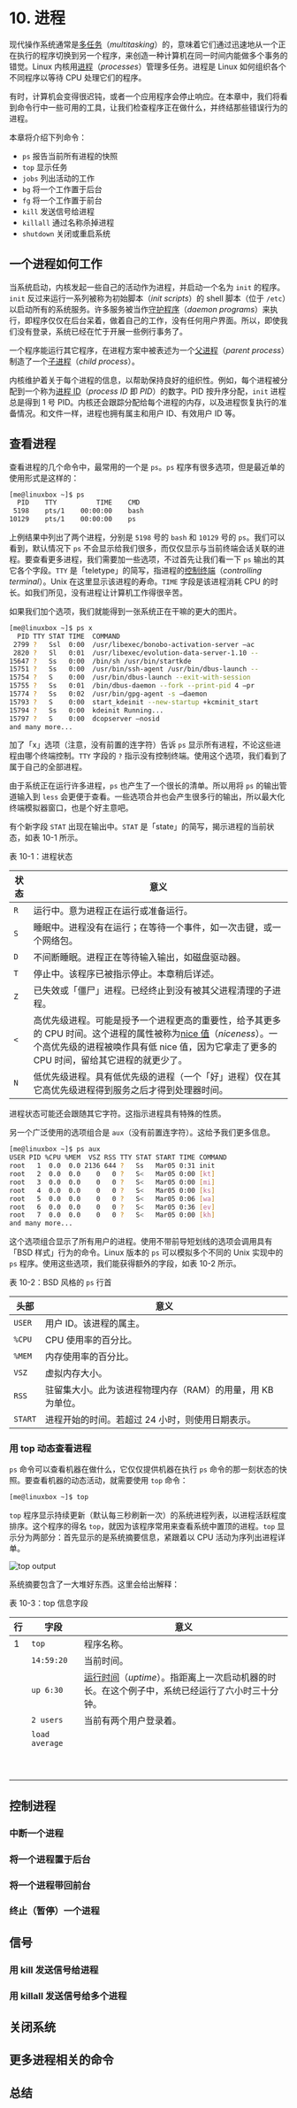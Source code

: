 # 10. 进程

现代操作系统通常是<u>多任务</u>（*multitasking*）的，意味着它们通过迅速地从一个正在执行的程序切换到另一个程序，来创造一种计算机在同一时间内能做多个事务的错觉。Linux 内核用<u>进程</u>（*processes*）管理多任务。进程是 Linux 如何组织各个不同程序以等待 CPU 处理它们的程序。

有时，计算机会变得很迟钝，或者一个应用程序会停止响应。在本章中，我们将看到命令行中一些可用的工具，让我们检查程序正在做什么，并终结那些错误行为的进程。

本章将介绍下列命令：

- `ps` 报告当前所有进程的快照
- `top` 显示任务
- `jobs` 列出活动的工作
- `bg` 将一个工作置于后台
- `fg` 将一个工作置于前台
- `kill` 发送信号给进程
- `killall` 通过名称杀掉进程
- `shutdown` 关闭或重启系统

## 一个进程如何工作

当系统启动，内核发起一些自己的活动作为进程，并启动一个名为 `init` 的程序。`init` 反过来运行一系列被称为初始脚本（*init scripts*）的 shell 脚本（位于 `/etc`）以启动所有的系统服务。许多服务被当作<u>守护程序</u>（*daemon programs*）来执行，即程序仅仅在后台呆着，做着自己的工作，没有任何用户界面。所以，即使我们没有登录，系统已经在忙于开展一些例行事务了。

一个程序能运行其它程序，在进程方案中被表述为一个<u>父进程</u>（*parent process*）制造了一个<u>子进程</u>（*child process*）。

内核维护着关于每个进程的信息，以帮助保持良好的组织性。例如，每个进程被分配到一个称为<u>进程 ID</u>（*process ID* 即 *PID*）的数字。PID 按升序分配，`init` 进程总是得到 1 号 PID。内核还会跟踪分配给每个进程的内存，以及进程恢复执行的准备情况。和文件一样，进程也拥有属主和用户 ID、有效用户 ID 等。

## 查看进程

查看进程的几个命令中，最常用的一个是 `ps`。`ps` 程序有很多选项，但是最近单的使用形式是这样的：

```bash
[me@linuxbox ~]$ ps
  PID    TTY          TIME    CMD
 5198    pts/1    00:00:00    bash
10129    pts/1    00:00:00    ps
```

上例结果中列出了两个进程，分别是 `5198` 号的 `bash` 和 `10129` 号的 `ps`。我们可以看到，默认情况下 `ps` 不会显示给我们很多，而仅仅显示与当前终端会话关联的进程。要查看更多进程，我们需要加一些选项，不过首先让我们看一下 `ps` 输出的其它各个字段。`TTY` 是「teletype」的简写，指进程的<u>控制终端</u>（*controlling terminal*）。Unix 在这里显示该进程的寿命。`TIME` 字段是该进程消耗 CPU 的时长。如我们所见，没有进程让计算机工作得很辛苦。

如果我们加个选项，我们就能得到一张系统正在干嘛的更大的图片。

```bash
[me@linuxbox ~]$ ps x
  PID TTY STAT TIME  COMMAND
 2799 ?   Ssl  0:00  /usr/libexec/bonobo-activation-server –ac
 2820 ?   Sl   0:01  /usr/libexec/evolution-data-server-1.10 --
15647 ?   Ss   0:00  /bin/sh /usr/bin/startkde
15751 ?   Ss   0:00  /usr/bin/ssh-agent /usr/bin/dbus-launch --
15754 ?   S    0:00  /usr/bin/dbus-launch --exit-with-session
15755 ?   Ss   0:01  /bin/dbus-daemon --fork --print-pid 4 –pr
15774 ?   Ss   0:02  /usr/bin/gpg-agent -s –daemon
15793 ?   S    0:00  start_kdeinit --new-startup +kcminit_start
15794 ?   Ss   0:00  kdeinit Running...
15797 ?   S    0:00  dcopserver –nosid
and many more...
```

加了「x」选项（注意，没有前置的连字符）告诉 `ps` 显示所有进程，不论这些进程由哪个终端控制。`TTY` 字段的 `?` 指示没有控制终端。使用这个选项，我们看到了属于自己的全部进程。

由于系统正在运行许多进程，`ps` 也产生了一个很长的清单。所以用将 `ps` 的输出管道输入到 `less` 会更便于查看。一些选项合并也会产生很多行的输出，所以最大化终端模拟器窗口，也是个好主意吧。

有个新字段 `STAT` 出现在输出中。`STAT` 是「state」的简写，揭示进程的当前状态，如表 10-1 所示。

表 10-1：进程状态

| 状态 | 意义 |
| ---- | ---- |
| `R`     | 运行中。意为进程正在运行或准备运行。 |
| `S`     | 睡眠中。进程没有在运行；在等待一个事件，如一次击键，或一个网络包。 |
| `D`     | 不间断睡眠。进程正在等待输入输出，如磁盘驱动器。 |
| `T`     | 停止中。该程序已被指示停止。本章稍后详述。 |
| `Z`     | 已失效或「僵尸」进程。已经终止到没有被其父进程清理的子进程。 |
| `<`     | 高优先级进程。可能是授予一个进程更高的重要性，给予其更多的 CPU 时间。这个进程的属性被称为<u>nice 值</u>（*niceness*）。一个高优先级的进程被唤作具有低 nice 值，因为它拿走了更多的 CPU 时间，留给其它进程的就更少了。 |
| `N`     | 低优先级进程。具有低优先级的进程（一个「好」进程）仅在其它高优先级进程得到服务之后才得到处理器时间。 |

进程状态可能还会跟随其它字符。这指示进程具有特殊的性质。

另一个广泛使用的选项组合是 `aux`（没有前置连字符）。这给予我们更多信息。

```bash
[me@linuxbox ~]$ ps aux
USER PID %CPU %MEM  VSZ RSS TTY STAT START TIME COMMAND
root   1  0.0  0.0 2136 644 ?   Ss   Mar05 0:31 init
root   2  0.0  0.0    0   0 ?   S<   Mar05 0:00 [kt]
root   3  0.0  0.0    0   0 ?   S<   Mar05 0:00 [mi]
root   4  0.0  0.0    0   0 ?   S<   Mar05 0:00 [ks]
root   5  0.0  0.0    0   0 ?   S<   Mar05 0:06 [wa]
root   6  0.0  0.0    0   0 ?   S<   Mar05 0:36 [ev]
root   7  0.0  0.0    0   0 ?   S<   Mar05 0:00 [kh]
and many more...
```

这个选项组合显示了所有用户的进程。使用不带前导短划线的选项会调用具有「BSD 样式」行为的命令。Linux 版本的 `ps` 可以模拟多个不同的 Unix 实现中的 `ps` 程序。使用这些选项，我们能获得额外的字段，如表 10-2 所示。

表 10-2：BSD 风格的 `ps` 行首

| 头部    | 意义                                                        |
| ------- | ----------------------------------------------------------- |
| `USER`  | 用户 ID。该进程的属主。                                     |
| `%CPU`  | CPU 使用率的百分比。                                        |
| `%MEM`  | 内存使用率的百分比。                                        |
| `VSZ`   | 虚拟内存大小。                                              |
| `RSS`   | 驻留集大小。此为该进程物理内存（RAM）的用量，用 KB 为单位。 |
| `START` | 进程开始的时间。若超过 24 小时，则使用日期表示。            |

### 用 top 动态查看进程

`ps` 命令可以查看机器在做什么，它仅仅提供机器在执行 `ps` 命令的那一刻状态的快照。要查看机器的动态活动，就需要使用 `top` 命令：

```bash
[me@linuxbox ~]$ top
```

`top` 程序显示持续更新（默认每三秒刷新一次）的系统进程列表，以进程活跃程度排序。这个程序的得名 `top`，就因为该程序常用来查看系统中置顶的进程。`top` 显示分为两部分：首先显示的是系统摘要信息，紧跟着以 CPU 活动为序列出进程详单。

![top output](../images/top-output.jpg)

系统摘要包含了一大堆好东西。这里会给出解释：

表 10-3：top 信息字段

| 行   | 字段         | 意义                                                         |
| ---- | ------------ | ------------------------------------------------------------ |
| 1    | `top`          | 程序名称。                                                   |
|      | `14:59:20`     | 当前时间。                                                   |
|      | `up 6:30`      | <u>运行时间</u>（*uptime*）。指距离上一次启动机器的时长。在这个例子中，系统已经运行了六小时三十分钟。 |
|      | `2 users`      | 当前有两个用户登录着。                                       |
|      | `load average` |                                                              |
|      |              |                                                              |
|      |              |                                                              |
|      |              |                                                              |
|      |              |                                                              |
|      |              |                                                              |
|      |              |                                                              |
|      |              |                                                              |
|      |              |                                                              |
|      |              |                                                              |



## 控制进程



### 中断一个进程



### 将一个进程置于后台



### 将一个进程带回前台



### 终止（暂停）一个进程



## 信号



### 用 kill 发送信号给进程



### 用 killall 发送信号给多个进程



## 关闭系统



## 更多进程相关的命令



## 总结

